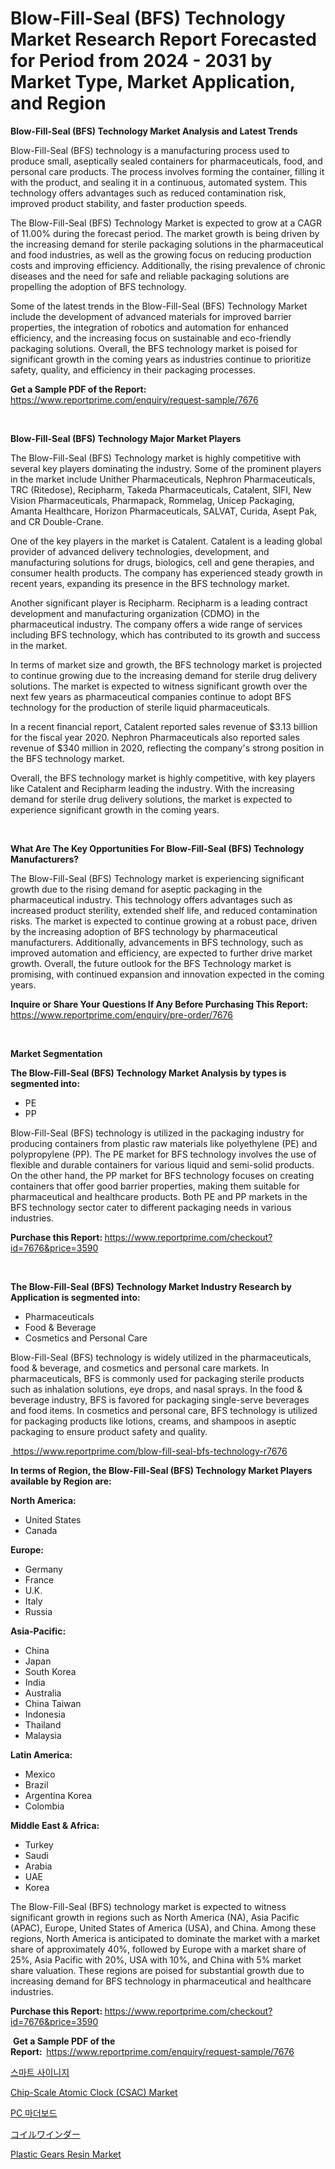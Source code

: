 <p><h1>Blow-Fill-Seal (BFS) Technology Market Research Report Forecasted for Period from 2024 -  2031 by Market Type, Market Application, and Region</h1></p><p><strong>Blow-Fill-Seal (BFS) Technology Market Analysis and Latest Trends</strong></p>
<p><p>Blow-Fill-Seal (BFS) technology is a manufacturing process used to produce small, aseptically sealed containers for pharmaceuticals, food, and personal care products. The process involves forming the container, filling it with the product, and sealing it in a continuous, automated system. This technology offers advantages such as reduced contamination risk, improved product stability, and faster production speeds.</p><p>The Blow-Fill-Seal (BFS) Technology Market is expected to grow at a CAGR of 11.00% during the forecast period. The market growth is being driven by the increasing demand for sterile packaging solutions in the pharmaceutical and food industries, as well as the growing focus on reducing production costs and improving efficiency. Additionally, the rising prevalence of chronic diseases and the need for safe and reliable packaging solutions are propelling the adoption of BFS technology.</p><p>Some of the latest trends in the Blow-Fill-Seal (BFS) Technology Market include the development of advanced materials for improved barrier properties, the integration of robotics and automation for enhanced efficiency, and the increasing focus on sustainable and eco-friendly packaging solutions. Overall, the BFS technology market is poised for significant growth in the coming years as industries continue to prioritize safety, quality, and efficiency in their packaging processes.</p></p>
<p><strong>Get a Sample PDF of the Report:&nbsp;</strong> <a href="https://www.reportprime.com/enquiry/request-sample/7676">https://www.reportprime.com/enquiry/request-sample/7676</a></p>
<p>&nbsp;</p>
<p><strong>Blow-Fill-Seal (BFS) Technology Major Market Players</strong></p>
<p><p>The Blow-Fill-Seal (BFS) Technology market is highly competitive with several key players dominating the industry. Some of the prominent players in the market include Unither Pharmaceuticals, Nephron Pharmaceuticals, TRC (Ritedose), Recipharm, Takeda Pharmaceuticals, Catalent, SIFI, New Vision Pharmaceuticals, Pharmapack, Rommelag, Unicep Packaging, Amanta Healthcare, Horizon Pharmaceuticals, SALVAT, Curida, Asept Pak, and CR Double-Crane.</p><p>One of the key players in the market is Catalent. Catalent is a leading global provider of advanced delivery technologies, development, and manufacturing solutions for drugs, biologics, cell and gene therapies, and consumer health products. The company has experienced steady growth in recent years, expanding its presence in the BFS technology market.</p><p>Another significant player is Recipharm. Recipharm is a leading contract development and manufacturing organization (CDMO) in the pharmaceutical industry. The company offers a wide range of services including BFS technology, which has contributed to its growth and success in the market.</p><p>In terms of market size and growth, the BFS technology market is projected to continue growing due to the increasing demand for sterile drug delivery solutions. The market is expected to witness significant growth over the next few years as pharmaceutical companies continue to adopt BFS technology for the production of sterile liquid pharmaceuticals.</p><p>In a recent financial report, Catalent reported sales revenue of $3.13 billion for the fiscal year 2020. Nephron Pharmaceuticals also reported sales revenue of $340 million in 2020, reflecting the company's strong position in the BFS technology market.</p><p>Overall, the BFS technology market is highly competitive, with key players like Catalent and Recipharm leading the industry. With the increasing demand for sterile drug delivery solutions, the market is expected to experience significant growth in the coming years.</p></p>
<p>&nbsp;</p>
<p><strong>What Are The Key Opportunities For Blow-Fill-Seal (BFS) Technology Manufacturers?</strong></p>
<p><p>The Blow-Fill-Seal (BFS) Technology market is experiencing significant growth due to the rising demand for aseptic packaging in the pharmaceutical industry. This technology offers advantages such as increased product sterility, extended shelf life, and reduced contamination risks. The market is expected to continue growing at a robust pace, driven by the increasing adoption of BFS technology by pharmaceutical manufacturers. Additionally, advancements in BFS technology, such as improved automation and efficiency, are expected to further drive market growth. Overall, the future outlook for the BFS Technology market is promising, with continued expansion and innovation expected in the coming years.</p></p>
<p><strong>Inquire or Share Your Questions If Any Before Purchasing This Report:</strong> <a href="https://www.reportprime.com/enquiry/pre-order/7676">https://www.reportprime.com/enquiry/pre-order/7676</a></p>
<p>&nbsp;</p>
<p><strong>Market Segmentation</strong></p>
<p><strong>The Blow-Fill-Seal (BFS) Technology Market Analysis by types is segmented into:</strong></p>
<p><ul><li>PE</li><li>PP</li></ul></p>
<p><p>Blow-Fill-Seal (BFS) technology is utilized in the packaging industry for producing containers from plastic raw materials like polyethylene (PE) and polypropylene (PP). The PE market for BFS technology involves the use of flexible and durable containers for various liquid and semi-solid products. On the other hand, the PP market for BFS technology focuses on creating containers that offer good barrier properties, making them suitable for pharmaceutical and healthcare products. Both PE and PP markets in the BFS technology sector cater to different packaging needs in various industries.</p></p>
<p><strong>Purchase this Report:&nbsp;</strong><a href="https://www.reportprime.com/checkout?id=7676&price=3590">https://www.reportprime.com/checkout?id=7676&price=3590</a></p>
<p>&nbsp;</p>
<p><strong>The Blow-Fill-Seal (BFS) Technology Market Industry Research by Application is segmented into:</strong></p>
<p><ul><li>Pharmaceuticals</li><li>Food & Beverage</li><li>Cosmetics and Personal Care</li></ul></p>
<p><p>Blow-Fill-Seal (BFS) technology is widely utilized in the pharmaceuticals, food & beverage, and cosmetics and personal care markets. In pharmaceuticals, BFS is commonly used for packaging sterile products such as inhalation solutions, eye drops, and nasal sprays. In the food & beverage industry, BFS is favored for packaging single-serve beverages and food items. In cosmetics and personal care, BFS technology is utilized for packaging products like lotions, creams, and shampoos in aseptic packaging to ensure product safety and quality.</p></p>
<p><a href="https://www.reportprime.com/blow-fill-seal-bfs-technology-r7676">&nbsp;https://www.reportprime.com/blow-fill-seal-bfs-technology-r7676</a></p>
<p><strong>In terms of Region, the Blow-Fill-Seal (BFS) Technology Market Players available by Region are:</strong></p>
<p>
    <p> <strong> North America: </strong>
        <ul>
            <li>United States</li>
            <li>Canada</li>
        </ul>
        </p> 
    <p> <strong> Europe: </strong>
        <ul>
            <li>Germany</li>
            <li>France</li>
            <li>U.K.</li>
            <li>Italy</li>
            <li>Russia</li>
        </ul>
        </p> 
    <p> <strong> Asia-Pacific: </strong>
        <ul>
            <li>China</li>
            <li>Japan</li>
            <li>South Korea</li>
            <li>India</li>
            <li>Australia</li>
            <li>China Taiwan</li>
            <li>Indonesia</li>
            <li>Thailand</li>
            <li>Malaysia</li>
        </ul>
        </p> 
    <p> <strong> Latin America: </strong>
        <ul>
            <li>Mexico</li>
            <li>Brazil</li>
            <li>Argentina Korea</li>
            <li>Colombia</li>
        </ul>
        </p> 
    <p> <strong> Middle East & Africa: </strong>
        <ul>
            <li>Turkey</li>
            <li>Saudi</li>
            <li>Arabia</li>
            <li>UAE</li>
            <li>Korea</li>
        </ul>
    </p>
    </p>
<p><p>The Blow-Fill-Seal (BFS) technology market is expected to witness significant growth in regions such as North America (NA), Asia Pacific (APAC), Europe, United States of America (USA), and China. Among these regions, North America is anticipated to dominate the market with a market share of approximately 40%, followed by Europe with a market share of 25%, Asia Pacific with 20%, USA with 10%, and China with 5% market share valuation. These regions are poised for substantial growth due to increasing demand for BFS technology in pharmaceutical and healthcare industries.</p></p>
<p><strong>Purchase this Report: </strong><a href="https://www.reportprime.com/checkout?id=7676&price=3590">https://www.reportprime.com/checkout?id=7676&price=3590</a></p>
<p>&nbsp;<strong>Get a Sample PDF of the Report:&nbsp;&nbsp;</strong><a href="https://www.reportprime.com/enquiry/request-sample/7676">https://www.reportprime.com/enquiry/request-sample/7676</a></p>
<p><strong></strong></p>
<p><p><a href="https://github.com/GabrielBlanda5656/Market-Research-Report-List-2/blob/main/443758776580.md">스마트 사이니지</a></p><p><a href="https://github.com/anwarsahrul281/Market-Research-Report-List-1/blob/main/chip-scale-atomic-clock-csac-market.md">Chip-Scale Atomic Clock (CSAC) Market</a></p><p><a href="https://github.com/rick7624/Market-Research-Report-List-2/blob/main/919960676589.md">PC 마더보드</a></p><p><a href="https://github.com/AbigaleHuel/Market-Research-Report-List-1/blob/main/931421960432.md">コイルワインダー</a></p><p><a href="https://github.com/LiamDavis60/Market-Research-Report-List-2/blob/main/plastic-gears-resin-market.md">Plastic Gears Resin Market</a></p></p>